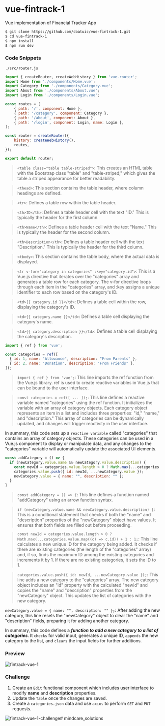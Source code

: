 # vue-fintrack-1
 Vue implementation of Financial Tracker App

```bash
$ git clone https://github.com/cbatuic/vue-fintrack-1.git
$ cd vue-fintrack-1
$ npm install
$ npm run dev
```

### Code Snippets
```./src/router.js```

```js
import { createRouter, createWebHistory } from 'vue-router';
import Home from './components/Home.vue';
import Category from './components/Category.vue';
import About from './components/About.vue';
import Login from './components/Login.vue';

const routes = [
    { path: '/', component: Home },
    { path: '/category', component: Category },
    { path: '/about', component: About },
    { path: '/login', component: Login, name: Login },
];

const router = createRouter({
    history: createWebHistory(),
    routes,
});

export default router;
```
> ```<table class="table table-striped">```: This creates an HTML table with the Bootstrap class "table" and "table-striped," which gives the table a striped appearance for better readability.

> ```<thead>```: This section contains the table header, where column headings are defined.

> ```<tr>```: Defines a table row within the table header.

> ```<th>ID</th>```: Defines a table header cell with the text "ID." This is typically the header for the first column.

> ```<th>Name</th>```: Defines a table header cell with the text "Name." This is typically the header for the second column.

> ```<th>Description</th>```: Defines a table header cell with the text "Description." This is typically the header for the third column.

> ```<tbody>```: This section contains the table body, where the actual data is displayed.

> ```<tr v-for="category in categories" :key="category.id">```: This is a Vue.js directive that iterates over the "categories" array and generates a table row for each category. The v-for directive loops through each item in the "categories" array, and :key assigns a unique identifier to each row based on the category's ID.

> ```<td>{{ category.id }}</td>```: Defines a table cell within the row, displaying the category's ID.

> ```<td>{{ category.name }}</td>```: Defines a table cell displaying the category's name.

> ```<td>{{ category.description }}</td>```: Defines a table cell displaying the category's description.
</p>

```js
import { ref } from 'vue';

const categories = ref([
  { id: 1, name: "Allowance", description: "From Parents" },
  { id: 2, name: "Donation", description: "From Friends" },
]);
```

> ```import { ref } from 'vue';```: This line imports the ref function from the Vue.js library. ref is used to create reactive variables in Vue.js that can be bound to the user interface.

> ```const categories = ref([ ... ]);```: This line defines a reactive variable named "categories" using the ref function. It initializes the variable with an array of category objects. Each category object represents an item in a list and includes three properties: "id," "name," and "description." This array of categories can be dynamically updated, and changes will trigger reactivity in the user interface.

In summary, this code sets up a ```reactive variable``` called "categories" that contains an array of category objects. These categories can be used in a Vue.js component to display or manipulate data, and any changes to the "categories" variable will automatically update the associated UI elements.

```js
const addCategory = () => {
  if (newCategory.value.name && newCategory.value.description) {
    const newId = categories.value.length > 0 ? Math.max(...categories.value.map((c) => c.id)) + 1 : 1;
    categories.value.push({ id: newId, ...newCategory.value });
    newCategory.value = { name: "", description: "" };
  }
}
```

> ```const addCategory = () => {```: This line defines a function named "addCategory" using an arrow function syntax.

> ```if (newCategory.value.name && newCategory.value.description) {```: This is a conditional statement that checks if both the "name" and "description" properties of the "newCategory" object have values. It ensures that both fields are filled out before proceeding.

> ```const newId = categories.value.length > 0 ? Math.max(...categories.value.map((c) => c.id)) + 1 : 1;```: This line calculates a new unique ID for the category being added. It checks if there are existing categories (the length of the "categories" array) and, if so, finds the maximum ID among the existing categories and increments it by 1. If there are no existing categories, it sets the ID to 1.

> ```categories.value.push({ id: newId, ...newCategory.value });```: This line adds a new category to the "categories" array. The new category object includes an "id" property with the calculated "newId" and copies the "name" and "description" properties from the "newCategory" object. This updates the list of categories with the new category.

```newCategory.value = { name: "", description: "" };```: After adding the new category, this line resets the "newCategory" object to clear the "name" and "description" fields, preparing it for adding another category.

In summary, this code defines a ***function to add a new category to a list of categories***. It ```checks``` for valid input, generates a unique ID, ```appends``` the new category to the list, and ```clears``` the input fields for further additions.

### Preview

![fintrack-vue-1](./fintrack-vue-1.gif)

### Challenge

1. Create an ```Edit``` functional component which includes user interface to modify **name** and **description** properties.
2. Update the ```Table``` once the changes are saved.
3. Create a ```categories.json``` data and use ```axios``` to perform ```GET``` and ```PUT``` requests.



![fintrack-vue-1-challenge](./fintrack-vue-1-challenge.gif)#   m i n d c a r e _ s o l u t i o n s  
 